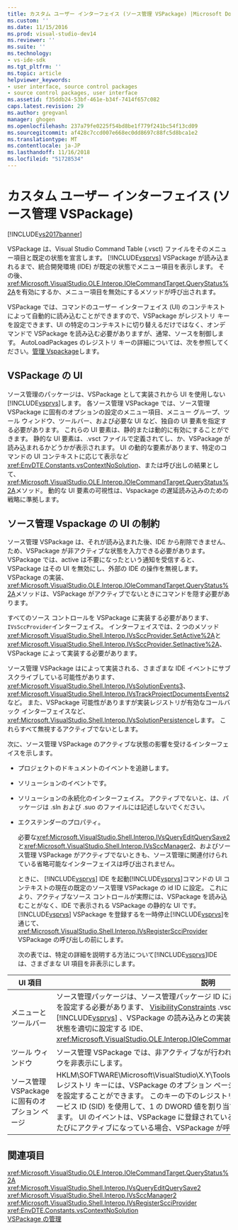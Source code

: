 ```yaml
---
title: カスタム ユーザー インターフェイス (ソース管理 VSPackage) |Microsoft Docs
ms.custom: ''
ms.date: 11/15/2016
ms.prod: visual-studio-dev14
ms.reviewer: ''
ms.suite: ''
ms.technology:
- vs-ide-sdk
ms.tgt_pltfrm: ''
ms.topic: article
helpviewer_keywords:
- user interface, source control packages
- source control packages, user interface
ms.assetid: f35ddb24-53bf-461e-b34f-7414f657c082
caps.latest.revision: 29
ms.author: gregvanl
manager: ghogen
ms.openlocfilehash: 237a79fe0225f54bd8be1f779f241bc54f13cd09
ms.sourcegitcommit: af428c7ccd007e668ec0dd8697c88fc5d8bca1e2
ms.translationtype: MT
ms.contentlocale: ja-JP
ms.lasthandoff: 11/16/2018
ms.locfileid: "51728534"
---
```

# <a name="custom-user-interface-source-control-vspackage"></a>カスタム ユーザー インターフェイス (ソース管理 VSPackage)
[!INCLUDE[vs2017banner](../../includes/vs2017banner.md)]

VSPackage は、Visual Studio Command Table (.vsct) ファイルをそのメニュー項目と既定の状態を宣言します。 [!INCLUDE[vsprvs](../../includes/vsprvs-md.md)] VSPackage が読み込まれるまで、統合開発環境 (IDE) が既定の状態でメニュー項目を表示します。 その後、<xref:Microsoft.VisualStudio.OLE.Interop.IOleCommandTarget.QueryStatus%2A>を有効にするか、メニュー項目を無効にするメソッドが呼び出されます。  
  
 VSPackage では、コマンドのユーザー インターフェイス (UI) のコンテキストによって自動的に読み込むことができますので、VSPackage がレジストリ キーを設定できます、UI の特定のコンテキストに切り替えるだけではなく、オンデマンドで VSPackage を読み込む必要がありますが、通常、ソースを制御します。 AutoLoadPackages のレジストリ キーの詳細については、次を参照してください。[管理 Vspackage](../../extensibility/managing-vspackages.md)します。  
  
## <a name="vspackage-ui"></a>VSPackage の UI  
 ソース管理のパッケージは、VSPackage として実装されから UI を使用しない[!INCLUDE[vsprvs](../../includes/vsprvs-md.md)]します。 各ソース管理 VSPackage では、ソース管理 VSPackage に固有のオプションの設定のメニュー項目、メニュー グループ、ツール ウィンドウ、ツールバー、および必要な UI など、独自の UI 要素を指定する必要があります。 これらの UI 要素は、静的または動的に有効にすることができます。 静的な UI 要素は、.vsct ファイルで定義されてし、か、VSPackage が読み込まれるかどうかが表示されます。 UI の動的な要素があります、特定のコマンドの UI コンテキストに応じて表示など<xref:EnvDTE.Constants.vsContextNoSolution>、または呼び出しの結果として、<xref:Microsoft.VisualStudio.OLE.Interop.IOleCommandTarget.QueryStatus%2A>メソッド。 動的な UI 要素の可視性は、Vspackage の遅延読み込みのための戦略に準拠します。  
  
## <a name="ui-constraints-on-source-control-vspackages"></a>ソース管理 Vspackage の UI の制約  
 ソース管理 VSPackage は、それが読み込まれた後、IDE から削除できません、ため、VSPackage が非アクティブな状態を入力できる必要があります。 VSPackage では、active は不要になったという通知を受信すると、VSPackage はその UI を無効にし、外部の IDE の操作を無視します。 VSPackage の実装、<xref:Microsoft.VisualStudio.OLE.Interop.IOleCommandTarget.QueryStatus%2A>メソッドは、VSPackage がアクティブでないときにコマンドを隠す必要があります。  
  
 すべてのソース コントロールを VSPackage に実装する必要があります、`IVsSccProvider`インターフェイス。 インターフェイスでは、2 つのメソッド<xref:Microsoft.VisualStudio.Shell.Interop.IVsSccProvider.SetActive%2A>と<xref:Microsoft.VisualStudio.Shell.Interop.IVsSccProvider.SetInactive%2A>、VSPackage によって実装する必要があります。  
  
 ソース管理 VSPackage はによって実装される、さまざまな IDE イベントにサブスクライブしている可能性があります、 <xref:Microsoft.VisualStudio.Shell.Interop.IVsSolutionEvents3>、<xref:Microsoft.VisualStudio.Shell.Interop.IVsTrackProjectDocumentsEvents2>など。 また、VSPackage 可能性がありますが実装レジストリが有効なコールバック インターフェイスなど、<xref:Microsoft.VisualStudio.Shell.Interop.IVsSolutionPersistence>します。 これらすべて無視するアクティブでないとします。  
  
 次に、ソース管理 VSPackage のアクティブな状態の影響を受けるインターフェイスを示します。  
  
- プロジェクトのドキュメントのイベントを追跡します。  
  
- ソリューションのイベントです。  
  
- ソリューションの永続化のインターフェイス。 アクティブでないと、は、パッケージは .sln および .suo のファイルには記述しないでください。  
  
- エクステンダーのプロパティ。  
  
  必要な<xref:Microsoft.VisualStudio.Shell.Interop.IVsQueryEditQuerySave2>と<xref:Microsoft.VisualStudio.Shell.Interop.IVsSccManager2>、およびソース管理 VSPackage がアクティブでないときも、ソース管理に関連付けられている省略可能なインターフェイスは呼び出されません。  
  
  ときに、 [!INCLUDE[vsprvs](../../includes/vsprvs-md.md)] IDE を起動[!INCLUDE[vsprvs](../../includes/vsprvs-md.md)]コマンドの UI コンテキストの現在の既定のソース管理 VSPackage の id ID に設定。 これにより、アクティブなソース コントロールが実際には、VSPackage を読み込むことがなく、IDE で表示される VSPackage の静的な UI です。 [!INCLUDE[vsprvs](../../includes/vsprvs-md.md)] VSPackage を登録するを一時停止[!INCLUDE[vsprvs](../../includes/vsprvs-md.md)]を通じて、 <xref:Microsoft.VisualStudio.Shell.Interop.IVsRegisterScciProvider> VSPackage の呼び出しの前にします。  
  
  次の表では、特定の詳細を説明する方法について[!INCLUDE[vsprvs](../../includes/vsprvs-md.md)]IDE は、さまざまな UI 項目を非表示にします。  
  
|UI 項目|説明|  
|-------------|-----------------|  
|メニューとツールバー|ソース管理パッケージは、ソース管理パッケージ ID に最初のメニューとツールバーの表示状態を設定する必要があります、 [VisibilityConstraints](../../extensibility/visibilityconstraints-element.md) .vsct ファイルのセクション。 これにより、 [!INCLUDE[vsprvs](../../includes/vsprvs-md.md)] 、VSPackage の読み込みとの実装を呼び出すことがなく、メニュー項目の状態を適切に設定する IDE、<xref:Microsoft.VisualStudio.OLE.Interop.IOleCommandTarget.QueryStatus%2A>メソッド。|  
|ツール ウィンドウ|ソース管理 VSPackage では、非アクティブなが行われると、所有する任意のツール ウィンドウを非表示にします。|  
|ソース管理 VSPackage に固有のオプション ページ|HKLM\SOFTWARE\Microsoft\VisualStudio\X.Y\ToolsOptionsPages\VisibilityCmdUIContexts レジストリ キーには、VSPackage のオプション ページに表示される必要とするコンテキストを設定することができます。 このキーの下のレジストリ エントリは、サービスのソース管理サービス ID (SID) を使用して、1 の DWORD 値を割り当てることによって作成される必要があります。 UI のイベントは、VSPackage に登録されているソース管理のコンテキストで発生するたびにアクティブになっている場合、VSPackage が呼び出されます。|  
  
## <a name="see-also"></a>関連項目  
 <xref:Microsoft.VisualStudio.OLE.Interop.IOleCommandTarget.QueryStatus%2A>   
 <xref:Microsoft.VisualStudio.Shell.Interop.IVsQueryEditQuerySave2>   
 <xref:Microsoft.VisualStudio.Shell.Interop.IVsSccManager2>   
 <xref:Microsoft.VisualStudio.Shell.Interop.IVsRegisterScciProvider>   
 <xref:EnvDTE.Constants.vsContextNoSolution>   
 [VSPackage の管理](../../extensibility/managing-vspackages.md)

